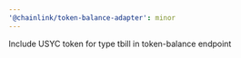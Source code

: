 ```yaml
---
'@chainlink/token-balance-adapter': minor
---
```


Include USYC token for type tbill in token-balance endpoint
